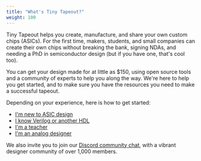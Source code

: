 ```yaml
---
title: "What's Tiny Tapeout?"
weight: 100
---
```


Tiny Tapeout helps you create, manufacture, and share your own custom chips (ASICs). For the first time, makers, students, and small companies can create their own chips without breaking the bank, signing NDAs, and needing a PhD in semiconductor design (but if you have one, that's cool too).

You can get your design made for at little as $150, using open source tools and a community of experts to help you along the way. We're here to help you get started, and to make sure you have the resources you need to make a successful tapeout.

Depending on your experience, here is how to get started:

- [I'm new to ASIC design](../beginners/)
- [I know Verilog or another HDL](../verilog-and-hdl-users/)
- [I'm a teacher](../teachers/)
- [I'm an analog designer](../analog-designers/)

We also invite you to join our [Discord community chat](/discord), with a vibrant designer community of over 1,000 members.

